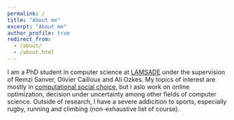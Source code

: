 ```yaml
---
permalink: /
title: "About me"
excerpt: "About me"
author_profile: true
redirect_from: 
  - /about/
  - /about.html
---
```


I am a PhD student in computer science at [LAMSADE](https://www.lamsade.dauphine.fr) under the supervision of Remzi Sanver, Olivier Cailloux and Ali Ozkes. My topics of interest are mostly in [computational social choice](https://www.comsocseminar.org), but I aslo work on online optimization, decision under uncertainty among other fields of computer science. Outside of research, I have a severe addicition to sports, especially rugby, running and climbing (non-exhaustive list of course).

